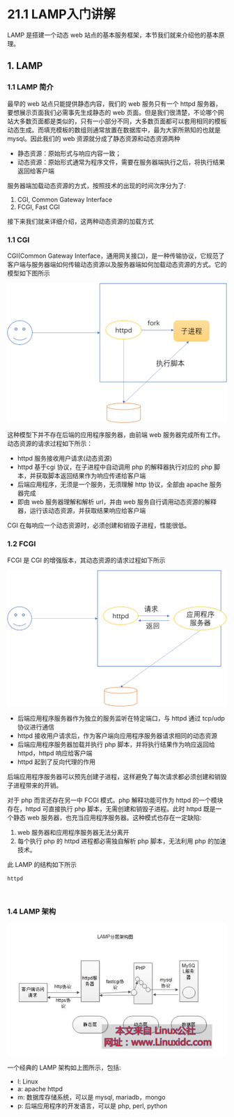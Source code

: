 # 21.1 LAMP入门讲解
LAMP 是搭建一个动态 web 站点的基本服务框架，本节我们就来介绍他的基本原理。

## 1. LAMP
### 1.1 LAMP 简介
最早的 web 站点只能提供静态内容，我们的 web 服务只有一个 httpd 服务器，要想展示页面我们必需事先生成静态的 web 页面。但是我们很清楚，不论哪个网站大多数页面都是类似的，只有一小部分不同，大多数页面都可以套用相同的模板动态生成。而填充模板的数组则通常放置在数据库中，最为大家所熟知的也就是 mysql。因此我们的 web 资源就分成了静态资源和动态资源两种
- 静态资源：原始形式与响应内容一致；
- 动态资源：原始形式通常为程序文件，需要在服务器端执行之后，将执行结果返回给客户端

服务器端加载动态资源的方式，按照技术的出现的时间次序分为了:
1. CGI, Common Gateway Interface
2. FCGI, Fast CGI

接下来我们就来详细介绍，这两种动态资源的加载方式

### 1.1 CGI
CGI(Common Gateway Interface，通用网关接口)，是一种传输协议，它规范了客户端与服务器端如何传输动态资源以及服务器端如何加载动态资源的方式。它的模型如下图所示

![cgi](../images/21/cgi.png)

这种模型下并不存在后端的应用程序服务器，由前端 web 服务器完成所有工作。动态资源的请求过程如下所示：
- httpd 服务接收用户请求(动态资源)
- httpd 基于cgi 协议，在子进程中自动调用 php 的解释器执行对应的 php 脚本，并获取脚本返回结果作为响应传递给客户端
- 后端应用程序，无须是一个服务，无须理解 http 协议，全部由 apache 服务器完成
- 即由 web 服务器理解和解析 url，并由 web 服务自行调用动态资源的解释器，运行该动态资源，并获取结果响应给客户端

CGI 在每响应一个动态资源时，必须创建和销毁子进程，性能很低。

### 1.2 FCGI
FCGI 是 CGI 的增强版本，其动态资源的请求过程如下所示

![fcgi](../images/21/fcgi.png)

- 后端应用程序服务器作为独立的服务监听在特定端口，与 httpd 通过 tcp/udp 协议进行通信
- httpd 接收用户请求后，作为客户端向应用程序服务器请求相同的动态资源
- 后端应用程序服务器加载并执行 php 脚本，并将执行结果作为响应返回给 httpd，httpd 响应给客户端
- httpd 起到了反向代理的作用

后端应用程序服务器可以预先创建子进程，这样避免了每次请求都必须创建和销毁子进程带来的开销。

对于 php 而言还存在另一中 FCGI 模式。php 解释功能可作为 httpd 的一个模块存在，httpd 可直接执行 php 脚本，无需创建和销毁子进程。此时 httpd 既是一个静态 web 服务器，也充当应用程序服务器。这种模式也存在一定缺陷:
1. web 服务器和应用程序服务器无法分离开
2. 每个执行 php 的 httpd 进程都必需独自解析 php 脚本，无法利用 php 的加速技术。

此 LAMP 的结构如下所示

```
httpd



```

### 1.4 LAMP 架构
![web_serve](../images/20/web_server.jpg)

一个经典的 LAMP 架构如上图所示，包括:
- l: Linux
- a: apache httpd
- m: 数据库存储系统，可以是 mysql, mariadb，mongo
- p: 后端应用程序的开发语言，可以是 php, perl, python
